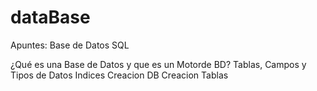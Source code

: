 # dataBase
Apuntes: Base de Datos SQL

¿Qué es una Base de Datos y que es un Motorde BD?
Tablas, Campos y Tipos de Datos
Indices
Creacion DB
Creacion Tablas